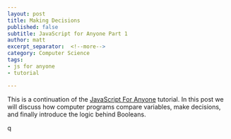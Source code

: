 ```yaml
---
layout: post
title: Making Decisions
published: false
subtitle: JavaScript for Anyone Part 1
author: matt
excerpt_separator:  <!--more-->
category: Computer Science
tags:
- js for anyone
- tutorial

---
```


This is a continuation of the [JavaScript For Anyone](tags.html#js-for-anyone) tutorial. In this post we will discuss how computer programs compare variables, make decisions, and finally introduce the logic behind Booleans.



<!--more-->

q 